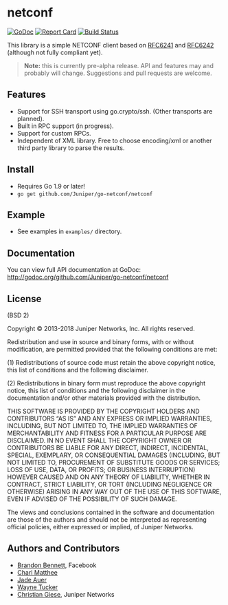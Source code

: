 # netconf

[![GoDoc](https://godoc.org/github.com/Juniper/go-netconf/netconf?status.svg)](https://godoc.org/github.com/Juniper/go-netconf/netconf)
[![Report Card](https://goreportcard.com/badge/github.com/Juniper/go-netconf/netconf)](https://goreportcard.com/report/github.com/Juniper/go-netconf/netconf)
[![Build Status](https://travis-ci.org/Juniper/go-netconf.png)](https://travis-ci.org/Juniper/go-netconf)

This library is a simple NETCONF client based on [RFC6241](http://tools.ietf.org/html/rfc6241) and [RFC6242](http://tools.ietf.org/html/rfc6242) (although not fully compliant yet).

> **Note:** this is currently pre-alpha release.  API and features may and probably will change.  Suggestions and pull requests are welcome.

## Features
* Support for SSH transport using go.crypto/ssh. (Other transports are planned).
* Built in RPC support (in progress).
* Support for custom RPCs.
* Independent of XML library.  Free to choose encoding/xml or another third party library to parse the results.

## Install
* Requires Go 1.9 or later!
* `go get github.com/Juniper/go-netconf/netconf`

## Example
* See examples in `examples/` directory.

## Documentation
You can view full API documentation at GoDoc: http://godoc.org/github.com/Juniper/go-netconf/netconf

## License
(BSD 2)

Copyright © 2013-2018 Juniper Networks, Inc. All rights reserved.

Redistribution and use in source and binary forms, with or without modification, are permitted provided that the following conditions are met:

(1) Redistributions of source code must retain the above copyright notice, this list of conditions and the following disclaimer.

(2) Redistributions in binary form must reproduce the above copyright notice, this list of conditions and the following disclaimer in the documentation and/or other materials provided with the distribution.

THIS SOFTWARE IS PROVIDED BY THE COPYRIGHT HOLDERS AND CONTRIBUTORS “AS IS” AND ANY EXPRESS OR IMPLIED WARRANTIES, INCLUDING, BUT NOT LIMITED TO, THE IMPLIED WARRANTIES OF MERCHANTABILITY AND FITNESS FOR A PARTICULAR PURPOSE ARE DISCLAIMED. IN NO EVENT SHALL THE COPYRIGHT OWNER OR CONTRIBUTORS BE LIABLE FOR ANY DIRECT, INDIRECT, INCIDENTAL, SPECIAL, EXEMPLARY, OR CONSEQUENTIAL DAMAGES (INCLUDING, BUT NOT LIMITED TO, PROCUREMENT OF SUBSTITUTE GOODS OR SERVICES; LOSS OF USE, DATA, OR PROFITS; OR BUSINESS INTERRUPTION) HOWEVER CAUSED AND ON ANY THEORY OF LIABILITY, WHETHER IN CONTRACT, STRICT LIABILITY, OR TORT (INCLUDING NEGLIGENCE OR OTHERWISE) ARISING IN ANY WAY OUT OF THE USE OF THIS SOFTWARE, EVEN IF ADVISED OF THE POSSIBILITY OF SUCH DAMAGE.

The views and conclusions contained in the software and documentation are those of the authors and should not be interpreted as representing official policies, either expressed or implied, of Juniper Networks.

Authors and Contributors
------------------------
* [Brandon Bennett](https://github.com/nemith), Facebook
* [Charl Matthee](https://github.com/charl)
* [Jade Auer](https://github.com/jda)
* [Wayne Tucker](https://github.com/wtucker)
* [Christian Giese](https://github.com/GIC-de), Juniper Networks
